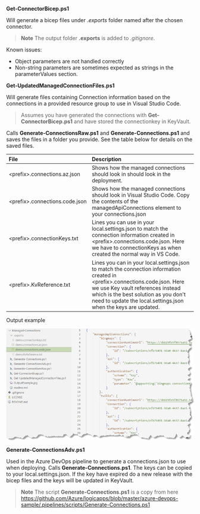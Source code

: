 

**Get-ConnectorBicep.ps1** 

Will generate a bicep files under _.exports_ folder named after the chosen connector. 

> **Note** The output folder **.exports** is added to _.gitignore_.

Known issues:

- Object parameters are not handled correctly
- Non-string parameters are sometimes expected as strings in the parameterValues section.


**Get-UpdatedManagedConnectionFiles.ps1**

Will generate files containing Connection information based on the connections in a provided resource group to use in Visual Studio Code.

>Assumes you have generated the connections with **Get-ConnectorBicep.ps1** and have stored the connectionkey in KeyVault. 

Calls **Generate-ConnectionsRaw.ps1** and **Generate-Connections.ps1** and saves the files in a folder you provide. See the table below for details on the saved files.


| File                            | Description                                                                                                                                          |
| :------------------------------ | :--------------------------------------------------------------------------------------------------------------------------------------------------- |
| \<prefix>.connections.az.json   | Shows how the managed connections should look in should look in the deployment.                                                                      |
| \<prefix>.connections.code.json | Shows how the managed connections should look in Visual Studio Code. Copy the contents of the managedApiConnections element to your connections.json |
| \<prefix>.connectionKeys.txt | Lines you can use in your local.settings.json to match the connection information created in \<prefix>.connections.code.json. Here we have to connectionKeys as when created the normal way in VS Code.  |
| \<prefix>.KvReference.txt | Lines you can in your local.settings.json to match the connection information created in  \<prefix>.connections.code.json. Here we use Key vault references instead which is the best solution as you don't need to update the local.settings.json when the keys are updated.  |

Output example

![Output example](OutputExample.jpg)

**Generate-ConnectionsAdv.ps1**

Used in the Azure DevOps pipeline to generate a connections.json to use when deploying. Calls **Generate-Connections.ps1**. The keys can be copied to your local.settings.json.
If the key have expired do a new release with the bicep files and the keys will be updated in KeyVault.

>**Note** The script **Generate-Connections.ps1** is a copy from here https://github.com/Azure/logicapps/blob/master/azure-devops-sample/.pipelines/scripts/Generate-Connections.ps1

